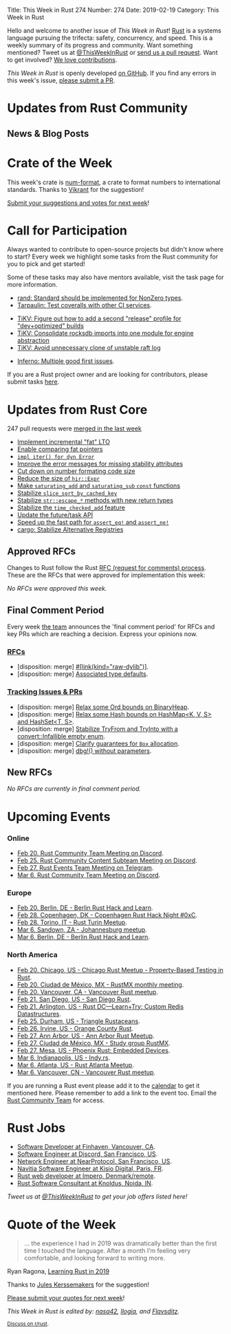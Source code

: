 Title: This Week in Rust 274
Number: 274
Date: 2019-02-19
Category: This Week in Rust

Hello and welcome to another issue of *This Week in Rust*!
[Rust](http://rust-lang.org) is a systems language pursuing the trifecta: safety, concurrency, and speed.
This is a weekly summary of its progress and community.
Want something mentioned? Tweet us at [@ThisWeekInRust](https://twitter.com/ThisWeekInRust) or [send us a pull request](https://github.com/cmr/this-week-in-rust).
Want to get involved? [We love contributions](https://github.com/rust-lang/rust/blob/master/CONTRIBUTING.md).

*This Week in Rust* is openly developed [on GitHub](https://github.com/cmr/this-week-in-rust).
If you find any errors in this week's issue, [please submit a PR](https://github.com/cmr/this-week-in-rust/pulls).

# Updates from Rust Community

## News & Blog Posts

# Crate of the Week

This week's crate is [num-format](https://github.com/bcmyers/num-format), a crate to format numbers to international standards. Thanks to [Vikrant](https://users.rust-lang.org/t/crate-of-the-week/2704/485) for the suggestion!

[Submit your suggestions and votes for next week][submit_crate]!

[submit_crate]: https://users.rust-lang.org/t/crate-of-the-week/2704

# Call for Participation

Always wanted to contribute to open-source projects but didn't know where to start?
Every week we highlight some tasks from the Rust community for you to pick and get started!

Some of these tasks may also have mentors available, visit the task page for more information.

* [rand: Standard should be implemented for NonZero types](https://github.com/rust-random/rand/issues/727).
* [Tarpaulin: Test coveralls with other CI services](https://github.com/xd009642/tarpaulin/issues/213).
- [TiKV: Figure out how to add a second "release" profile for "dev+optimized" builds](https://github.com/tikv/tikv/issues/4189)
- [TiKV: Consolidate rocksdb imports into one module for engine abstraction](https://github.com/tikv/tikv/issues/4229)
- [TiKV: Avoid unnecessary clone of unstable raft log](https://github.com/tikv/tikv/issues/2373)
* [Inferno: Multiple good first issues](https://github.com/jonhoo/inferno/issues).

If you are a Rust project owner and are looking for contributors, please submit tasks [here][guidelines].

[guidelines]: https://users.rust-lang.org/t/twir-call-for-participation/4821

# Updates from Rust Core

247 pull requests were [merged in the last week][merged]

[merged]: https://github.com/search?q=is%3Apr+org%3Arust-lang+is%3Amerged+merged%3A2019-02-11..2019-02-18

* [Implement incremental "fat" LTO](https://github.com/rust-lang/rust/pull/58378)
* [Enable comparing fat pointers](https://github.com/rust-lang/rust/pull/58301)
* [`impl iter() for dyn Error`](https://github.com/rust-lang/rust/pull/58289)
* [Improve the error messages for missing stability attributes](https://github.com/rust-lang/rust/pull/58276)
* [Cut down on number formating code size](https://github.com/rust-lang/rust/pull/58272)
* [Reduce the size of `hir::Expr`](https://github.com/rust-lang/rust/pull/58258)
* [Make `saturating_add` and `saturating_sub` `const` functions](https://github.com/rust-lang/rust/pull/58246)
* [Stabilize `slice_sort_by_cached_key`](https://github.com/rust-lang/rust/pull/58074)
* [Stabilize `str::escape_*` methods with new return types](https://github.com/rust-lang/rust/pull/58051)
* [Stabilize the `time_checked_add` feature](https://github.com/rust-lang/rust/pull/58034)
* [Update the future/task API](https://github.com/rust-lang/rust/pull/57992)
* [Speed up the fast path for `assert_eq!` and `assert_ne!`](https://github.com/rust-lang/rust/pull/57815)
* [cargo: Stabilize Alternative Registries](https://github.com/rust-lang/cargo/pull/6654)

## Approved RFCs

Changes to Rust follow the Rust [RFC (request for comments)
process](https://github.com/rust-lang/rfcs#rust-rfcs). These
are the RFCs that were approved for implementation this week:

*No RFCs were approved this week.*

## Final Comment Period

Every week [the team](https://www.rust-lang.org/team.html) announces the
'final comment period' for RFCs and key PRs which are reaching a
decision. Express your opinions now.

### [RFCs](https://github.com/rust-lang/rfcs/labels/final-comment-period)

* [disposition: merge] [#[link(kind="raw-dylib")]](https://github.com/rust-lang/rfcs/pull/2627).
* [disposition: merge] [Associated type defaults](https://github.com/rust-lang/rfcs/pull/2532).

### [Tracking Issues & PRs](https://github.com/rust-lang/rust/labels/final-comment-period)

* [disposition: merge] [Relax some Ord bounds on BinaryHeap<T>](https://github.com/rust-lang/rust/pull/58421).
* [disposition: merge] [Relax some Hash bounds on HashMap<K, V, S> and HashSet<T, S>](https://github.com/rust-lang/rust/pull/58370).
* [disposition: merge] [Stabilize TryFrom and TryInto with a convert::Infallible empty enum](https://github.com/rust-lang/rust/pull/58302).
* [disposition: merge] [Clarify guarantees for `Box` allocation](https://github.com/rust-lang/rust/pull/58183).
* [disposition: merge] [dbg!() without parameters](https://github.com/rust-lang/rust/pull/57847).

## New RFCs

*No RFCs are currently in final comment period.*

# Upcoming Events

### Online

* [Feb 20. Rust Community Team Meeting on Discord](https://discordapp.com/channels/442252698964721669/443773747350994945).
* [Feb 25. Rust Community Content Subteam Meeting on Discord](https://discordapp.com/channels/442252698964721669/443773747350994945).
* [Feb 27. Rust Events Team Meeting on Telegram](https://t.me/joinchat/EkKINhHCgZ9llzvPidOssA).
* [Mar  6. Rust Community Team Meeting on Discord](https://discordapp.com/channels/442252698964721669/443773747350994945).

### Europe

* [Feb 20. Berlin, DE - Berlin Rust Hack and Learn](https://www.meetup.com/opentechschool-berlin/events/rjgkhqyzdbbc/).
* [Feb 28. Copenhagen, DK - Copenhagen Rust Hack Night #0xC](https://cph.rs/).
* [Feb 28. Torino, IT - Rust Turin Meetup](https://www.meetup.com/Mozilla-Torino/events/258586428).
* [Mar  6. Sandown, ZA - Johannesburg meetup](https://www.meetup.com/Johannesburg-Rust-Meetup).
* [Mar  6. Berlin, DE - Berlin Rust Hack and Learn](https://www.meetup.com/opentechschool-berlin/events/rjgkhqyzfbjb/).

### North America

* [Feb 20. Chicago, US - Chicago Rust Meetup - Property-Based Testing in Rust](https://www.meetup.com/Chicago-Rust-Meetup/events/257469240/).
* [Feb 20. Ciudad de México, MX - RustMX monthly meeting](https://www.meetup.com/Rust-MX/events/258976309/).
* [Feb 20. Vancouver, CA - Vancouver Rust meetup](https://www.meetup.com/Vancouver-Rust/events/hkllqqyzdbbc/).
* [Feb 21. San Diego, US - San Diego Rust](https://www.meetup.com/San-Diego-Rust/events/258775454/).
* [Feb 21. Arlington, US - Rust DC—Learn+Try: Custom Redis Datastructures](https://www.meetup.com/RustDC/events/257969733).
* [Feb 25. Durham, US - Triangle Rustaceans](https://www.meetup.com/triangle-rustaceans/events/mfglwpyzdbhc/).
* [Feb 26. Irvine, US - Orange County Rust](https://meetup.com/oc-rust).
* [Feb 27. Ann Arbor, US - Ann Arbor Rust Meetup](https://www.meetup.com/Ann-Arbor-Rust-Meetup/events/cgsskqyzdbkc/).
* [Feb 27. Ciudad de México, MX - Study group RustMX](https://www.meetup.com/es/Rust-MX/).
* [Feb 27. Mesa, US - Phoenix Rust: Embedded Devices](https://www.meetup.com/Desert-Rustaceans/events/258596537).
* [Mar  6. Indianapolis, US - Indy.rs](https://www.google.com/url?q=https%3A%2F%2Fwww.meetup.com%2Findyrs%2Fevents%2F246726699%2F&amp;sa=D&amp;usd=2&amp;usg=AFQjCNG-ZrwHciAZIXgWBkPm0iNS3fCe9A).
* [Mar  6. Atlanta, US - Rust Atlanta Meetup](https://www.meetup.com/Rust-ATL/).
* [Mar  6. Vancouver, CN - Vancouver Rust meetup](https://www.meetup.com/Vancouver-Rust/events/).

If you are running a Rust event please add it to the [calendar] to get
it mentioned here. Please remember to add a link to the event too.
Email the [Rust Community Team][community] for access.

[calendar]: https://www.google.com/calendar/embed?src=apd9vmbc22egenmtu5l6c5jbfc%40group.calendar.google.com
[community]: mailto:community-team@rust-lang.org

# Rust Jobs

* [Software Developer at Finhaven, Vancouver, CA](https://angel.co/finhaven/jobs/411238-software-developer).
* [Software Engineer at Discord, San Francisco, US](https://discordapp.com/jobs/4200751002).
* [Network Engineer at NearProtocol, San Francisco, US](https://nearprotocol.com/careers/?gh_jid=4205573002).
* [Navitia Software Engineer at Kisio Digital, Paris, FR](https://www.welcometothejungle.co/companies/kisio-digital/jobs/rust-c-developpeur-h-f_paris).
* [Rust web developer at Impero, Denmark/remote](https://impero.com/job/full-stack-web-developer-rust/).
* [Rust Software Consultant at Knoldus, Noida, IN](https://www.knoldus.com/careers/rust-software-consultant.knol).

*Tweet us at [@ThisWeekInRust](https://twitter.com/ThisWeekInRust) to get your job offers listed here!*

# Quote of the Week

> … the experience I had in 2019 was dramatically better than the first time I touched the language. After a month I’m feeling very comfortable, and looking forward to writing more.

Ryan Ragona, [Learning Rust in 2019](https://www.ragona.com/posts/learning_rust_2019)

Thanks to [Jules Kerssemakers](https://users.rust-lang.org/t/twir-quote-of-the-week/328/624) for the suggestion!

[Please submit your quotes for next week](http://users.rust-lang.org/t/twir-quote-of-the-week/328)!

*This Week in Rust is edited by: [nasa42](https://github.com/nasa42), [llogiq](https://github.com/llogiq), and [Flavsditz](https://github.com/Flavsditz).*

<small>[Discuss on r/rust]().</small>
